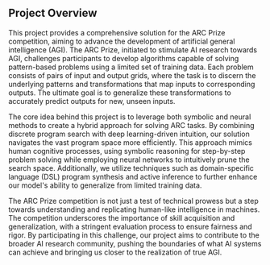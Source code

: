 ## Project Overview

This project provides a comprehensive solution for the ARC Prize competition, aiming to advance the development of artificial general intelligence (AGI). The ARC Prize, initiated to stimulate AI research towards AGI, challenges participants to develop algorithms capable of solving pattern-based problems using a limited set of training data. Each problem consists of pairs of input and output grids, where the task is to discern the underlying patterns and transformations that map inputs to corresponding outputs. The ultimate goal is to generalize these transformations to accurately predict outputs for new, unseen inputs.

The core idea behind this project is to leverage both symbolic and neural methods to create a hybrid approach for solving ARC tasks. By combining discrete program search with deep learning-driven intuition, our solution navigates the vast program space more efficiently. This approach mimics human cognitive processes, using symbolic reasoning for step-by-step problem solving while employing neural networks to intuitively prune the search space. Additionally, we utilize techniques such as domain-specific language (DSL) program synthesis and active inference to further enhance our model's ability to generalize from limited training data.

The ARC Prize competition is not just a test of technical prowess but a step towards understanding and replicating human-like intelligence in machines. The competition underscores the importance of skill acquisition and generalization, with a stringent evaluation process to ensure fairness and rigor. By participating in this challenge, our project aims to contribute to the broader AI research community, pushing the boundaries of what AI systems can achieve and bringing us closer to the realization of true AGI.